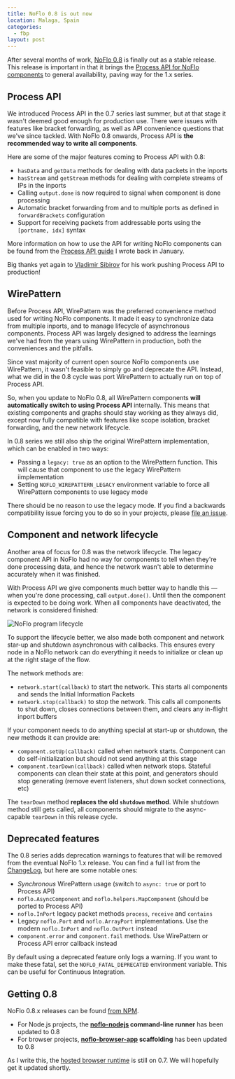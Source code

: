 ```yaml
---
title: NoFlo 0.8 is out now
location: Malaga, Spain
categories:
  - fbp
layout: post
---
```

After several months of work, [NoFlo 0.8](https://noflojs.org) is finally out as a stable release. This release is important in that it brings the [Process API for NoFlo components](/blog/noflo-process-api/) to general availability, paving way for the 1.x series.

## Process API

We introduced Process API in the 0.7 series last summer, but at that stage it wasn't deemed good enough for production use. There were issues with features like bracket forwarding, as well as API convenience questions that we've since tackled. With NoFlo 0.8 onwards, Process API is **the recommended way to write all components**.

Here are some of the major features coming to Process API with 0.8:

* `hasData` and `getData` methods for dealing with data packets in the inports
* `hasStream` and `getStream` methods for dealing with complete streams of IPs in the inports
* Calling `output.done` is now required to signal when component is done processing
* Automatic bracket forwarding from and to multiple ports as defined in `forwardBrackets` configuration
* Support for receiving packets from addressable ports using the `[portname, idx]` syntax

More information on how to use the API for writing NoFlo components can be found from the [Process API guide](/blog/noflo-process-api/) I wrote back in January.

Big thanks yet again to [Vladimir Sibirov](https://github.com/trustmaster) for his work pushing Process API to production!

## WirePattern

Before Process API, WirePattern was the preferred convenience method used for writing NoFlo components. It made it easy to synchronize data from multiple inports, and to manage lifecycle of asynchronous components. Process API was largely designed to address the learnings we've had from the years using WirePattern in production, both the conveniences and the pitfalls.

Since vast majority of current open source NoFlo components use WirePattern, it wasn't feasible to simply go and deprecate the API. Instead, what we did in the 0.8 cycle was port WirePattern to actually run on top of Process API.

So, when you update to NoFlo 0.8, all WirePattern components **will automatically switch to using Process API** internally. This means that existing components and graphs should stay working as they always did, except now fully compatible with features like scope isolation, bracket forwarding, and the new network lifecycle.

In 0.8 series we still also ship the original WirePattern implementation, which can be enabled in two ways:

* Passing a `legacy: true` as an option to the WirePattern function. This will cause that component to use the legacy WirePattern iimplementation
* Setting `NOFLO_WIREPATTERN_LEGACY` environment variable to force all WirePattern components to use legacy mode

There should be no reason to use the legacy mode. If you find a backwards compatibility issue forcing you to do so in your projects, please [file an issue](https://github.com/noflo/noflo/issues).

## Component and network lifecycle

Another area of focus for 0.8 was the network lifecycle. The legacy component API in NoFlo had no way for components to tell when they're done processing data, and hence the network wasn't able to determine accurately when it was finished.

With Process API we give components much better way to handle this &mdash; when you're done processing, call `output.done()`. Until then the component is expected to be doing work. When all components have deactivated, the network is considered finished:

![NoFlo program lifecycle](https://s3.eu-central-1.amazonaws.com/bergie-iki-fi/a17b8582-fc33-11e5-9826-a722b90913ce.png)

To support the lifecycle better, we also made both component and network star-up and shutdown asynchronous with callbacks. This ensures every node in a NoFlo network can do everything it needs to initialize or clean up at the right stage of the flow.

The network methods are:

* `network.start(callback)` to start the network. This starts all components and sends the Initial Information Packets
* `network.stop(callback)` to stop the network. This calls all components to shut down, closes connections between them, and clears any in-flight inport buffers

If your component needs to do anything special at start-up or shutdown, the new methods it can provide are:

* `component.setUp(callback)` called when network starts. Component can do self-initialization but should not send anything at this stage
* `component.tearDown(callback)` called when network stops. Stateful components can clean their state at this point, and generators should stop generating (remove event listeners, shut down socket connections, etc)

The `tearDown` method **replaces the old `shutdown` method**. While shutdown method still gets called, all components should migrate to the async-capable `tearDown` in this release cycle.

## Deprecated features

The 0.8 series adds deprecation warnings to features that will be removed from the eventual NoFlo 1.x release. You can find a full list from the [ChangeLog](https://github.com/noflo/noflo/blob/master/CHANGES.md), but here are some notable ones:

* _Synchronous_ WirePattern usage (switch to `async: true` or port to Process API)
* `noflo.AsyncComponent` and `noflo.helpers.MapComponent` (should be ported to Process API)
* `noflo.InPort` legacy packet methods `process`, `receive` and `contains`
* Legacy `noflo.Port` and `noflo.ArrayPort` implementations. Use the modern `noflo.InPort` and `noflo.OutPort` instead
* `component.error` and `component.fail` methods. Use WirePattern or Process API error callback instead

By default using a deprecated feature only logs a warning. If you want to make these fatal, set the `NOFLO_FATAL_DEPRECATED` environment variable. This can be useful for Continuous Integration.

## Getting 0.8

NoFlo 0.8.x releases can be found [from NPM](https://www.npmjs.com/package/noflo).

* For Node.js projects, the **[noflo-nodejs](https://www.npmjs.com/package/noflo) command-line runner** has been updated to 0.8
* For browser projects, **[noflo-browser-app](https://github.com/noflo/noflo-browser-app) scaffolding** has been updated to 0.8

As I write this, the [hosted browser runtime](https://noflojs.org/noflo-browser/everything.html) is still on 0.7. We will hopefully get it updated shortly.
